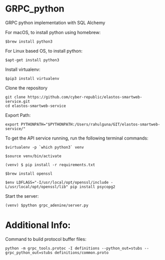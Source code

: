 # GRPC_python
GRPC python implementation with SQL Alchemy

For macOS, to install python using homebrew:
```
$brew install python3
```

For Linux based OS, to install python:
```
$apt-get install python3
```

Install virtualenv:
```
$pip3 install virtualenv
```

Clone the repository
```
git clone https://github.com/cyber-republic/elastos-smartweb-service.git
cd elastos-smartweb-service
```

Export Path:
```
export PYTHONPATH="$PYTHONPATH:/Users/rahulguna/GIT/elastos-smartweb-service/"
```

To get the API service running, run the following terminal commands:
```
$virtualenv -p `which python3` venv
```
```
$source venv/bin/activate
```
```
(venv) $ pip install -r requirements.txt
```
```
$brew install openssl
```
```
$env LDFLAGS="-I/usr/local/opt/openssl/include -L/usr/local/opt/openssl/lib" pip install psycopg2
```

Start the server:
```
(venv) $python grpc_adenine/server.py
```

# Additional Info:
Command to build protocol buffer files:
```
python -m grpc_tools.protoc -I definitions --python_out=stubs --grpc_python_out=stubs definitions/common.proto
```

